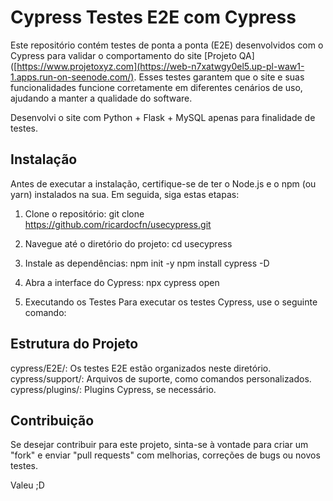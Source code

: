 # Cypress Testes E2E com Cypress 

Este repositório contém testes de ponta a ponta (E2E) desenvolvidos com o Cypress para validar o comportamento do site [Projeto QA]([https://www.projetoxyz.com](https://web-n7xatwgy0el5.up-pl-waw1-1.apps.run-on-seenode.com/). Esses testes garantem que o site e suas funcionalidades funcione corretamente em diferentes cenários de uso, ajudando a manter a qualidade do software.

Desenvolvi o site com Python + Flask + MySQL apenas para finalidade de testes.

## Instalação

Antes de executar a instalação, certifique-se de ter o Node.js e o npm (ou yarn) instalados na sua. Em seguida, siga estas etapas:

1. Clone o repositório:
  git clone https://github.com/ricardocfn/usecypress.git

2. Navegue até o diretório do projeto:
  cd usecypress

3. Instale as dependências:
  npm init -y 
  npm install cypress -D

4. Abra a interface do Cypress:
  npx cypress open
  
5. Executando os Testes
Para executar os testes Cypress, use o seguinte comando:


## Estrutura do Projeto
cypress/E2E/: Os testes E2E estão organizados neste diretório.
cypress/support/: Arquivos de suporte, como comandos personalizados.
cypress/plugins/: Plugins Cypress, se necessário.

## Contribuição
Se desejar contribuir para este projeto, sinta-se à vontade para criar um "fork" e enviar "pull requests" com melhorias, correções de bugs ou novos testes.



Valeu ;D
